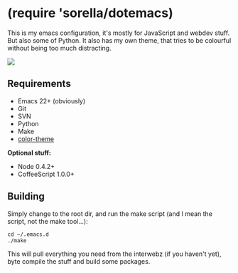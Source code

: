 (require 'sorella/dotemacs)
===========================

This is my emacs configuration, it's mostly for JavaScript and webdev
stuff. But also some of Python. It also has my own theme, that tries to
be colourful without being too much distracting.

![](https://github.com/killdream/dotemacs/raw/master/stuff/screenshot.png)


Requirements
------------

- Emacs 22+ (obviously)
- Git
- SVN
- Python
- Make
- [color-theme][]

**Optional stuff:**
- Node 0.4.2+
- CoffeeScript 1.0.0+


[color-theme]: http://www.nongnu.org/color-theme/


Building
--------

Simply change to the root dir, and run the make script (and I mean the
script, not the make tool...):

    cd ~/.emacs.d
    ./make
    
This will pull everything you need from the interwebz (if you haven't
yet), byte compile the stuff and build some packages.
